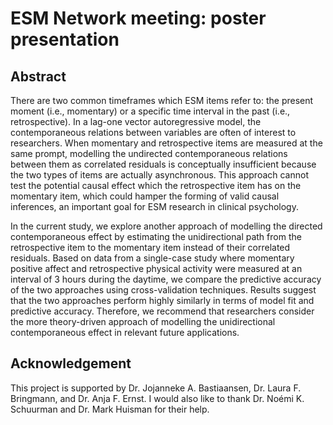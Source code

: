 # ESM Network meeting: poster presentation

## Abstract
There are two common timeframes which ESM items refer to: the present moment (i.e., momentary) or a specific time interval in the past (i.e., retrospective). In a lag-one vector autoregressive model, the contemporaneous relations between variables are often of interest to researchers. When momentary and retrospective items are measured at the same prompt, modelling the undirected contemporaneous relations between them as correlated residuals is conceptually insufficient because the two types of items are actually asynchronous. This approach cannot test the potential causal effect which the retrospective item has on the momentary item, which could hamper the forming of valid causal inferences, an important goal for ESM research in clinical psychology. 

In the current study, we explore another approach of modelling the directed contemporaneous effect by estimating the unidirectional path from the retrospective item to the momentary item instead of their correlated residuals. Based on data from a single-case study where momentary positive affect and retrospective physical activity were measured at an interval of 3 hours during the daytime, we compare the predictive accuracy of the two approaches using cross-validation techniques. Results suggest that the two approaches perform highly similarly in terms of model fit and predictive accuracy. Therefore, we recommend that researchers consider the more theory-driven approach of modelling the unidirectional contemporaneous effect in relevant future applications.

## Acknowledgement
This project is supported by Dr. Jojanneke A. Bastiaansen, Dr. Laura F. Bringmann, and Dr. Anja F. Ernst. I would also like to thank Dr. Noémi K. Schuurman and Dr. Mark Huisman for their help.
